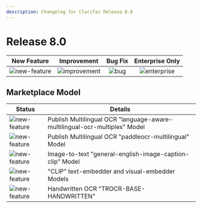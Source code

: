 ```yaml
---
description: Changelog for Clarifai Release 8.0
---
```


# Release 8.0

| New Feature | Improvement | Bug Fix | Enterprise Only |
| :---: | :---: | :---: | :---: |
| ![new-feature](../../.gitbook/assets/new_feature.jpg) | ![improvement](../../.gitbook/assets/improvement.jpg) | ![bug](../../.gitbook/assets/bug.jpg) | ![enterprise](../../.gitbook/assets/enterprise.jpg) |

## Marketplace Model
|Status     |Details                                            |
|-----------|---------------------------------------------------|
| ![new-feature](../../.gitbook/assets/new_feature.jpg) |Publish Multilingual OCR "language-aware-multilingual-ocr-multiplex" Model |
| ![new-feature](../../.gitbook/assets/new_feature.jpg) |Publish Multilingual OCR "paddleocr-multilingual" Model      |
| ![new-feature](../../.gitbook/assets/new_feature.jpg) |Image-to-text "general-english-image-caption-clip" Model |
| ![new-feature](../../.gitbook/assets/new_feature.jpg) |"CLIP" text-embedder and visual-embedder Models |
| ![new-feature](../../.gitbook/assets/new_feature.jpg) |Handwritten OCR "TROCR-BASE-HANDWRITTEN" |

